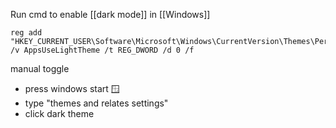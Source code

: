 Run cmd to enable [[dark mode]] in [[Windows]]
```batch
reg add "HKEY_CURRENT_USER\Software\Microsoft\Windows\CurrentVersion\Themes\Personalize" /v AppsUseLightTheme /t REG_DWORD /d 0 /f
```

manual toggle
- press windows start 🪟
- type "themes and relates settings"
- click dark theme
